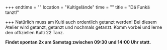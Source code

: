 +++
endtime = ""
location = "Kultigelände"
time = ""
title = "Dä Funkä tanzt!"

+++
Natürlich muss am Kulti auch ordentlich getanzt werden! Bei diesem Atelier wird getanzt, getanzt und nochmals getanzt. Komm vorbei und lerne den offiziellen Kulti 22 Tanz.

**Findet spontan 2x am Samstag zwischen 09:30 und 14:00 Uhr statt.**